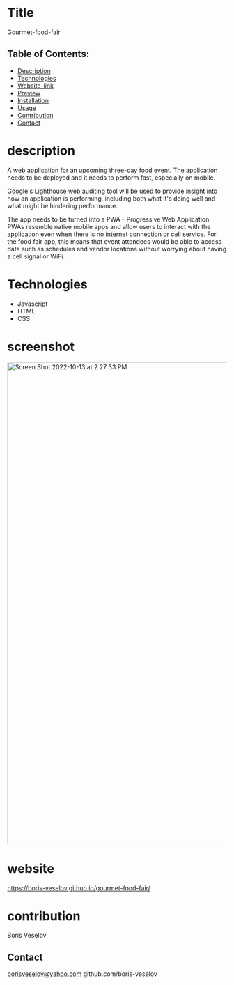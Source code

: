 # Title

Gourmet-food-fair

## Table of Contents:

* [Description](#description)
* [Technologies](#technologies)
* [Website-link](#website-link)
* [Preview](#preview)
* [Installation](#installation)
* [Usage](#usage)
* [Contribution](#contribution)
* [Contact](#contact)

# description

A web application for an upcoming three-day food event. The application needs to be deployed and it needs to perform fast, especially on mobile. 

Google's Lighthouse web auditing tool will be used to provide insight into how an application is performing, including both what it's doing well and what might be hindering performance.

The app needs to be turned into a PWA - Progressive Web Application. PWAs resemble native mobile apps and allow users to interact with the application even when there is no internet connection or cell service. For the food fair app, this means that event attendees would be able to access data such as schedules and vendor locations without worrying about having a cell signal or WiFi.

# Technologies

* Javascript
* HTML
* CSS

# screenshot
<img width="1107" alt="Screen Shot 2022-10-13 at 2 27 33 PM" src="https://user-images.githubusercontent.com/96749114/195677728-ebe9f62b-e569-4977-913c-93462ff64084.png">

# website

https://boris-veselov.github.io/gourmet-food-fair/

# contribution

Boris Veselov

## Contact

borisveselov@yahoo.com
github.com/boris-veselov
